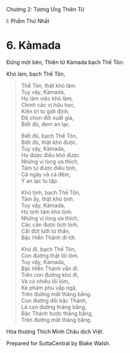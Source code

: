  

Chương 2: Tương Ưng Thiên Tử

I: Phẩm Thứ Nhất

# 6\. Kàmada

Ðứng một bên, Thiên tử Kàmada bạch Thế Tôn:

Khó làm, bạch Thế Tôn,

> Thế Tôn, thật khó làm.  
> Tuy vậy, Kàmada,  
> Họ làm việc khó làm,  
> Chính các vị hữu học,  
> Kiên trì tu giới định,  
> Ðã chọn đời xuất gia,  
> Biết đủ, đem an lạc.
> 
> Biết đủ, bạch Thế Tôn,  
> Biết đủ, thật khó được.  
> Tuy vậy, Kàmada,  
> Họ được điều khó được.  
> Những vị lòng ưa thích,  
> Tâm tư được điều tịnh,  
> Cả ngày và cả đêm,  
> Ý an lạc tu tập.
> 
> Khó tịnh, bạch Thế Tôn,  
> Tâm ấy, thật khó tịnh.  
> Tuy vậy, Kàmada,  
> Họ tịnh tâm khó tịnh.  
> Những vị lòng ưa thích,  
> Các căn được tịch tịnh,  
> Cắt đứt lưỡi tử thần,  
> Bậc Hiền Thánh đi tới.
> 
> Khó đi, bạch Thế Tôn,  
> Con đường thật lồi lõm.  
> Tuy vậy, Kàmada,  
> Bậc Hiền Thánh vẫn đi.  
> Trên con đường khó đi,  
> Và có nhiều lồi lõm,  
> Kẻ phàm phu vấp ngã,  
> Trên đường mất thăng bằng.  
> Con đường đối bậc Thánh,  
> Là con đường thăng bằng,  
> Bậc Thánh bước thăng bằng,  
> Trên đường mất thăng bằng.

Hòa thượng Thích Minh Châu dịch Việt.

Prepared for SuttaCentral by Blake Walsh.